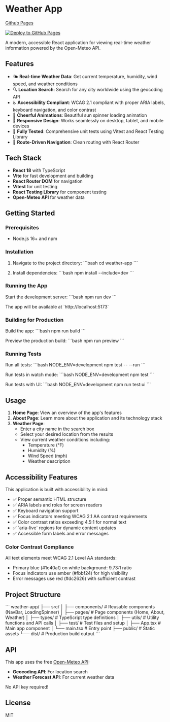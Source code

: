 # Weather App

[Github Pages](https://davidpayne-au.github.io/weather-r-app/)

[![Deploy to GitHub Pages](https://github.com/davidpayne-au/weather-r-app/actions/workflows/deploy.yml/badge.svg)](https://github.com/davidpayne-au/weather-r-app/actions/workflows/deploy.yml)

A modern, accessible React application for viewing real-time weather information powered by the Open-Meteo API.

## Features

- 🌤️ **Real-time Weather Data**: Get current temperature, humidity, wind speed, and weather conditions
- 🔍 **Location Search**: Search for any city worldwide using the geocoding API
- ♿ **Accessibility Compliant**: WCAG 2.1 compliant with proper ARIA labels, keyboard navigation, and color contrast
- 🎨 **Cheerful Animations**: Beautiful sun spinner loading animation
- 📱 **Responsive Design**: Works seamlessly on desktop, tablet, and mobile devices
- 🧪 **Fully Tested**: Comprehensive unit tests using Vitest and React Testing Library
- 🧭 **Route-Driven Navigation**: Clean routing with React Router

## Tech Stack

- **React 18** with TypeScript
- **Vite** for fast development and building
- **React Router DOM** for navigation
- **Vitest** for unit testing
- **React Testing Library** for component testing
- **Open-Meteo API** for weather data

## Getting Started

### Prerequisites

- Node.js 16+ and npm

### Installation

1. Navigate to the project directory:
\`\`\`bash
cd weather-app
\`\`\`

2. Install dependencies:
\`\`\`bash
npm install --include=dev
\`\`\`

### Running the App

Start the development server:
\`\`\`bash
npm run dev
\`\`\`

The app will be available at \`http://localhost:5173\`

### Building for Production

Build the app:
\`\`\`bash
npm run build
\`\`\`

Preview the production build:
\`\`\`bash
npm run preview
\`\`\`

### Running Tests

Run all tests:
\`\`\`bash
NODE_ENV=development npm test -- --run
\`\`\`

Run tests in watch mode:
\`\`\`bash
NODE_ENV=development npm test
\`\`\`

Run tests with UI:
\`\`\`bash
NODE_ENV=development npm run test:ui
\`\`\`

## Usage

1. **Home Page**: View an overview of the app's features
2. **About Page**: Learn more about the application and its technology stack
3. **Weather Page**:
   - Enter a city name in the search box
   - Select your desired location from the results
   - View current weather conditions including:
     - Temperature (°F)
     - Humidity (%)
     - Wind Speed (mph)
     - Weather description

## Accessibility Features

This application is built with accessibility in mind:

- ✅ Proper semantic HTML structure
- ✅ ARIA labels and roles for screen readers
- ✅ Keyboard navigation support
- ✅ Focus indicators meeting WCAG 2.1 AA contrast requirements
- ✅ Color contrast ratios exceeding 4.5:1 for normal text
- ✅ \`aria-live\` regions for dynamic content updates
- ✅ Accessible form labels and error messages

### Color Contrast Compliance

All text elements meet WCAG 2.1 Level AA standards:
- Primary blue (#1e40af) on white background: 9.73:1 ratio
- Focus indicators use amber (#fbbf24) for high visibility
- Error messages use red (#dc2626) with sufficient contrast

## Project Structure

\`\`\`
weather-app/
├── src/
│   ├── components/       # Reusable components (NavBar, LoadingSpinner)
│   ├── pages/           # Page components (Home, About, Weather)
│   ├── types/           # TypeScript type definitions
│   ├── utils/           # Utility functions and API calls
│   ├── test/            # Test files and setup
│   ├── App.tsx          # Main app component
│   └── main.tsx         # Entry point
├── public/              # Static assets
└── dist/                # Production build output
\`\`\`

## API

This app uses the free [Open-Meteo API](https://open-meteo.com/):
- **Geocoding API**: For location search
- **Weather Forecast API**: For current weather data

No API key required!

## License

MIT
